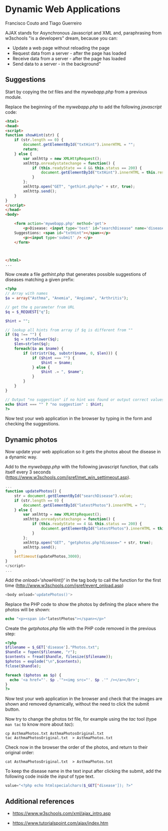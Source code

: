# Dynamic Web Applications
Francisco Couto and Tiago Guerreiro

AJAX stands for Asynchronous Javascript and XML and, paraphrasing from w3schools "is a developers" dream, because you can:

* Update a web page without reloading the page
* Request data from a server - after the page has loaded 
* Receive data from a server - after the page has loaded
* Send data to a server - in the background"

## Suggestions

Start by copying the _txt_ files and the _mywebapp.php_ from a previous module.

Replace the beginning of the _mywebapp.php_ to add the following _javascript_ code:

```html
<html>
<head>
<script>
function showHint(str) {
    if (str.length == 0) { 
        document.getElementById("txtHint").innerHTML = "";
        return;
    } else {
        var xmlhttp = new XMLHttpRequest();
        xmlhttp.onreadystatechange = function() {
            if (this.readyState == 4 && this.status == 200) {
                document.getElementById("txtHint").innerHTML = this.responseText;
            }
        };
        xmlhttp.open("GET", "gethint.php?q=" + str, true);
        xmlhttp.send();
    }
}
</script>
</head>
<body>

    <form action='mywebapp.php' method='get'>
        <p>Disease: <input type='text' id="searchDisease" name='disease' onkeyup="showHint(this.value)"/> 
	Suggestions: <span id="txtHint"></span></p>
        <p><input type='submit' /> </p>
    </form>



</html>
...
```

Now create a file _gethint.php_ that generates possible suggestions of diseases matching a given prefix:

```php
<?php
// Array with names
$a = array("Asthma", "Anemia", "Angioma", "Arthritis");

// get the q parameter from URL
$q = $_REQUEST["q"];

$hint = "";

// lookup all hints from array if $q is different from "" 
if ($q !== "") {
    $q = strtolower($q);
    $len=strlen($q);
    foreach($a as $name) {
        if (stristr($q, substr($name, 0, $len))) {
            if ($hint === "") {
                $hint = $name;
            } else {
                $hint .= ", $name";
            }
        }
    }
}

// Output "no suggestion" if no hint was found or output correct values 
echo $hint === "" ? "no suggestion" : $hint;
?>
```

Now test your web application in the browser by typing in the form and checking the suggestions.

## Dynamic photos 


Now update your web application so it gets the photos about the disease in a dynamic way.
 
Add to the _mywebapp.php_ with the following javascript function, that calls itself every 3 seconds (https://www.w3schools.com/jsref/met_win_settimeout.asp).
```javascript
...
function updatePhotos() {
    str = document.getElementById("searchDisease").value;
    if (str.length == 0) { 
        document.getElementById("latestPhotos").innerHTML = "";
    } else {
        var xmlhttp = new XMLHttpRequest();
        xmlhttp.onreadystatechange = function() {
            if (this.readyState == 4 && this.status == 200) {
                document.getElementById("latestPhotos").innerHTML = this.responseText;
            }
        };
        xmlhttp.open("GET", "getphotos.php?disease=" + str, true);
        xmlhttp.send();
    }
    setTimeout(updatePhotos,3000);
}
</script>
...
```

Add the _onload='showHint()'_ in the tag body to call the function for the first time (http://www.w3schools.com/jsref/event_onload.asp)

```php
<body onload='updatePhotos()'>
```

Replace the PHP code to show the photos by defining the place where the photos will be shown:

```php
echo "<p><span id="latestPhotos"></span></p>"
```

Create the _getphotos.php_ file with the PHP code removed in the previous step:

```php
<?php
$filename = $_GET['disease']."Photos.txt";
$handle = fopen($filename, "r");
$contents = fread($handle, filesize($filename));
$photos = explode("\n",$contents);
fclose($handle);

foreach ($photos as $p) {
  echo '<a href="'. $p .'"><img src="'. $p .'" /></a></br>';
}
?>
```

Now test your web application in the browser and check that the images are shown and removed dynamically, without the need to click the submit button. 

Now try to change the photos _txt_ file, for example using the _tac_ tool (type ```man tac``` to know more about _tac_):
```shell
cp AsthmaPhotos.txt AsthmaPhotosOriginal.txt 
tac AsthmaPhotosOriginal.txt  > AsthmaPhotos.txt 
```

Check now in the browser the order of the photos, and return to their original order:

```shell
cat AsthmaPhotosOriginal.txt  > AsthmaPhotos.txt
```

To keep the disease name in the text input after clicking the submit, add the following code inside the _input_ of type text.
```php
value="<?php echo htmlspecialchars($_GET['disease']); ?>"
```

## Additional references

- https://www.w3schools.com/xml/ajax_intro.asp

- https://www.tutorialspoint.com/ajax/index.htm